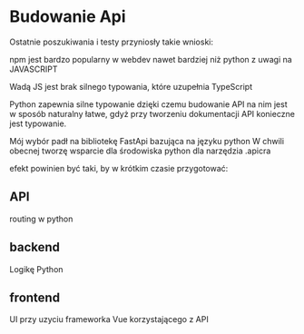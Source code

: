 # Budowanie Api

Ostatnie poszukiwania i testy przyniosły takie wnioski:

npm jest bardzo popularny w webdev nawet bardziej niż python z uwagi na JAVASCRIPT

Wadą JS jest brak silnego typowania, które uzupełnia TypeScript

Python zapewnia silne typowanie dzięki czemu budowanie API na nim jest w sposób naturalny łatwe, gdyż
przy tworzeniu dokumentacji API konieczne jest typowanie.

Mój wybór padł na bibliotekę FastApi bazująca na języku python
W chwili obecnej tworzę wsparcie dla środowiska python dla narzędzia .apicra

efekt powinien być taki, by w krótkim czasie przygotować:

## API
routing w python

## backend
Logikę Python

## frontend
UI przy uzyciu frameworka Vue
korzystającego z API

